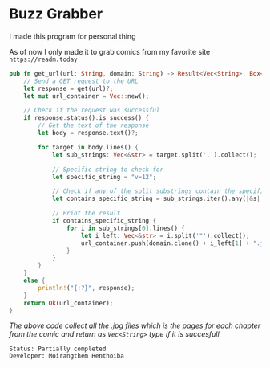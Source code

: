 # Buzz Grabber

I made this program for personal thing

As of now I only made it to grab comics from my favorite site `https://readm.today`

```rust
pub fn get_url(url: String, domain: String) -> Result<Vec<String>, Box<(dyn std::error::Error + 'static)>> {
    // Send a GET request to the URL
    let response = get(url)?;
    let mut url_container = Vec::new();

    // Check if the request was successful
    if response.status().is_success() {
        // Get the text of the response
        let body = response.text()?;

        for target in body.lines() {
            let sub_strings: Vec<&str> = target.split('.').collect();

            // Specific string to check for
            let specific_string = "v=12";

            // Check if any of the split substrings contain the specific string
            let contains_specific_string = sub_strings.iter().any(|&s| s.contains(specific_string));

            // Print the result
            if contains_specific_string {
                for i in sub_strings[0].lines() {
                    let i_left: Vec<&str> = i.split('"').collect();
                    url_container.push(domain.clone() + i_left[1] + ".jpg");
                }
            }
        }
    }
    else {
        println!("{:?}", response);
    }
    return Ok(url_container);
}

```
*The above code collect all the .jpg files which is the pages for each chapter from the comic and return as `Vec<String>` type if it is succesfull*

    Status: Partially completed
    Developer: Moirangthem Henthoiba